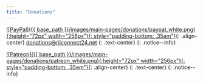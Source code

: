 ```yaml
---
title: "Donations"
---
```


[![PayPal]({{ base_path }}/images/main-pages/donations/paypal_white.png){:height="72px" width="256px"}{: style="padding-bottom: .35em"}](https://www.paypal.me/RiiConnect){: .align-center}
donations@riiconnect24.net
{: .text-center}
{: .notice--info}

[![Patreon]({{ base_path }}/images/main-pages/donations/patreon_white.png){:height="72px" width="256px"}{: style="padding-bottom: .35em"}](https://www.patreon.com/bePatron?u=7497603){: .align-center}
{: .text-center}
{: .notice--info}
